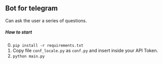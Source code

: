 ## Bot for telegram

Can ask the user a series of questions.

##### How to start

0) `pip install -r requirements.txt`
1) Copy file `conf_locale.py` as `conf.py` and insert inside your API Token.
2) `python main.py`
